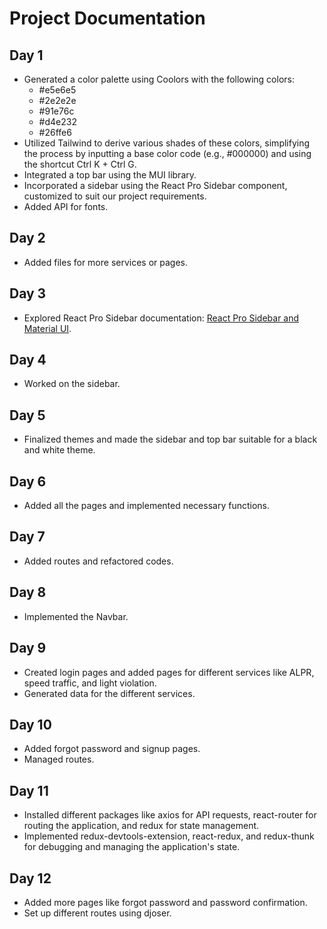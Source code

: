 # Project Documentation

## Day 1

- Generated a color palette using Coolors with the following colors:
  - #e5e6e5
  - #2e2e2e
  - #91e76c
  - #d4e232
  - #26ffe6
- Utilized Tailwind to derive various shades of these colors, simplifying the process by inputting a base color code (e.g., #000000) and using the shortcut Ctrl K + Ctrl G.
- Integrated a top bar using the MUI library.
- Incorporated a sidebar using the React Pro Sidebar component, customized to suit our project requirements.
- Added API for fonts.

## Day 2

- Added files for more services or pages.

## Day 3

- Explored React Pro Sidebar documentation: [React Pro Sidebar and Material UI](https://blog.openreplay.com/simple-sidebars-with-react-pro-sidebar-and-material-ui/).

## Day 4

- Worked on the sidebar.

## Day 5

- Finalized themes and made the sidebar and top bar suitable for a black and white theme.

## Day 6

- Added all the pages and implemented necessary functions.

## Day 7

- Added routes and refactored codes.

## Day 8

- Implemented the Navbar.

## Day 9

- Created login pages and added pages for different services like ALPR, speed traffic, and light violation.
- Generated data for the different services.

## Day 10

- Added forgot password and signup pages.
- Managed routes.

## Day 11

- Installed different packages like axios for API requests, react-router for routing the application, and redux for state management.
- Implemented redux-devtools-extension, react-redux, and redux-thunk for debugging and managing the application's state.

## Day 12

- Added more pages like forgot password and password confirmation.
- Set up different routes using djoser.
